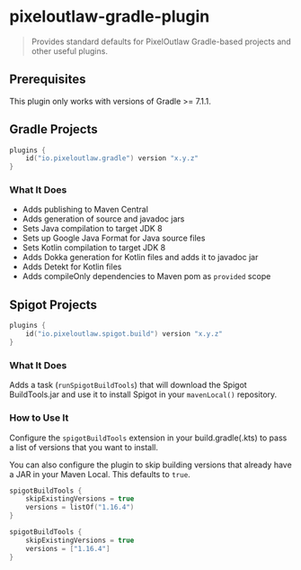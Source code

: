 # pixeloutlaw-gradle-plugin

> Provides standard defaults for PixelOutlaw Gradle-based projects and other useful plugins.

## Prerequisites

This plugin only works with versions of Gradle >= 7.1.1.

## Gradle Projects

```kotlin
plugins {
    id("io.pixeloutlaw.gradle") version "x.y.z"
}
```

### What It Does

* Adds publishing to Maven Central
* Adds generation of source and javadoc jars
* Sets Java compilation to target JDK 8
* Sets up Google Java Format for Java source files
* Sets Kotlin compilation to target JDK 8
* Adds Dokka generation for Kotlin files and adds it to javadoc jar
* Adds Detekt for Kotlin files
* Adds compileOnly dependencies to Maven pom as `provided` scope

## Spigot Projects

```kotlin
plugins {
    id("io.pixeloutlaw.spigot.build") version "x.y.z"
}
```

### What It Does

Adds a task (`runSpigotBuildTools`) that will download the Spigot BuildTools.jar and use it to install
Spigot in your `mavenLocal()` repository.

### How to Use It

Configure the `spigotBuildTools` extension in your build.gradle(.kts) to pass a list of versions that you
want to install.

You can also configure the plugin to skip building versions that already have a JAR in your Maven Local. This defaults
to `true`.

```kotlin
spigotBuildTools {
    skipExistingVersions = true
    versions = listOf("1.16.4")
}
```
```groovy
spigotBuildTools {
    skipExistingVersions = true
    versions = ["1.16.4"]
}
```
